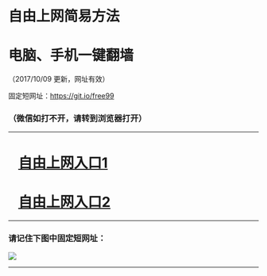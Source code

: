﻿# 自由上网简易方法

# 电脑、手机一键翻墙

（2017/10/09 更新，网址有效）

固定短网址：https://git.io/free99

### （微信如打不开，请转到浏览器打开）


***





# &nbsp;&nbsp; <a href="http://ft1424321874.fwq-tz-1001.info/fwqtz01.html?t=100900127068 " target="_blank">自由上网入口1</a>
# &nbsp;&nbsp; <a href="http://ft2629021237.fwq-tz-1002.info/fwqtz02.html?t=100900124215 " target="_blank">自由上网入口2</a>
***

### 请记住下图中固定短网址：

<img src="https://s3-us-west-2.amazonaws.com/fwq-1001/yjfq-20170905okok.png" /> 


***

